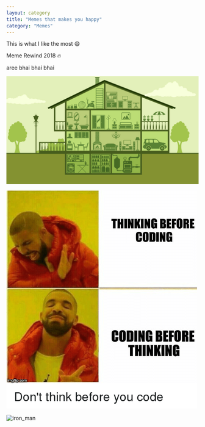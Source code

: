 ```yaml
---
layout: category
title: "Memes that makes you happy"
category: "Memes"
---
```


This is what I like the most :smile:

Meme Rewind 2018 :fire:

aree bhai bhai bhai 


![homee](homee.jpeg)



![codingmeme](/assets/memes/codingmeme.png)

![iron_man](/assets/memes/ironman.png)

